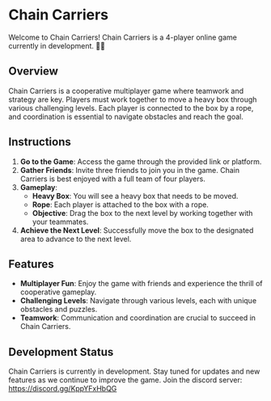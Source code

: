 # Chain Carriers

Welcome to Chain Carriers! Chain Carriers is a 4-player online game currently in development. 🔧🔨

## Overview

Chain Carriers is a cooperative multiplayer game where teamwork and strategy are key. Players must work together to move a heavy box through various challenging levels. Each player is connected to the box by a rope, and coordination is essential to navigate obstacles and reach the goal.

## Instructions

1. **Go to the Game**: Access the game through the provided link or platform.
2. **Gather Friends**: Invite three friends to join you in the game. Chain Carriers is best enjoyed with a full team of four players.
3. **Gameplay**:
   - **Heavy Box**: You will see a heavy box that needs to be moved.
   - **Rope**: Each player is attached to the box with a rope.
   - **Objective**: Drag the box to the next level by working together with your teammates.
4. **Achieve the Next Level**: Successfully move the box to the designated area to advance to the next level.

## Features

- **Multiplayer Fun**: Enjoy the game with friends and experience the thrill of cooperative gameplay.
- **Challenging Levels**: Navigate through various levels, each with unique obstacles and puzzles.
- **Teamwork**: Communication and coordination are crucial to succeed in Chain Carriers.

## Development Status

Chain Carriers is currently in development. Stay tuned for updates and new features as we continue to improve the game.
Join the discord server: https://discord.gg/KppYFxHbQG
